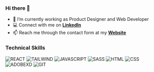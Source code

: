 ### Hi there 👋

<!--
**FernandoRDev/fernandordev** is a ✨ _special_ ✨ repository because its `README.md` (this file) appears on your GitHub profile.

Here are some ideas to get you started:

- 🔭 I’m currently working on ...
- 🌱 I’m currently learning ...
- 👯 I’m looking to collaborate on ...
- 🤔 I’m looking for help with ...
- 💬 Ask me about ...
- 📫 How to reach me: ...
- 😄 Pronouns: ...
- ⚡ Fun fact: ...
-->

- 🔭 I’m currently working as Product Designer and Web Developer
- 💻 Connect with me on **[LinkedIn]**
- 📫 Reach me through the contact form at my **[Website]**

<h3>Technical Skills</h3>

![REACT](https://img.shields.io/badge/React-20232A?style=for-the-badge&logo=react&logoColor=61DAFB)
![TAILWIND](https://img.shields.io/badge/Tailwind_CSS-38B2AC?style=for-the-badge&logo=tailwind-css&logoColor=white)
![JAVASCRIPT](https://img.shields.io/badge/JavaScript-323330?style=for-the-badge&logo=javascript&logoColor=F7DF1E)
![SASS](https://img.shields.io/badge/Sass-CC6699?style=for-the-badge&logo=sass&logoColor=white)
![HTML](https://img.shields.io/badge/HTML-E34F26?style=for-the-badge&logo=html5&logoColor=white)
![CSS](https://img.shields.io/badge/CSS3-1572B6?style=for-the-badge&logo=css3&logoColor=white)
![ADOBEXD](https://img.shields.io/badge/-Adobe_XD-470137?style=for-the-badge&logo=adobe-xd&logoColor=white)
![GIT](https://img.shields.io/badge/Git-E34F26?style=for-the-badge&logo=git&logoColor=white)

[linkedin]: https://www.linkedin.com/in/fernando-rodrigues-jr/ "Fernando Rodrigues Jr."
[website]: https://fernandordev.web.app/ "Fernando Rodrigues Jr."
